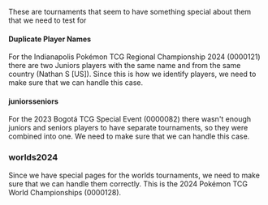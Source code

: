 These are tournaments that seem to have something special about them that we need to test for

#### Duplicate Player Names

For the Indianapolis Pokémon TCG Regional Championship 2024 (0000121) there are two Juniors players with the same name and from the same country (Nathan S [US]). Since this is how we identify players, we need to make sure that we can handle this case.

#### juniorsseniors

For the 2023 Bogotá TCG Special Event (0000082) there wasn't enough juniors and seniors players to have separate tournaments, so they were combined into one. We need to make sure that we can handle this case.

### worlds2024

Since we have special pages for the worlds tournaments, we need to make sure that we can handle them correctly. This is the 2024 Pokémon TCG World Championships (0000128).
